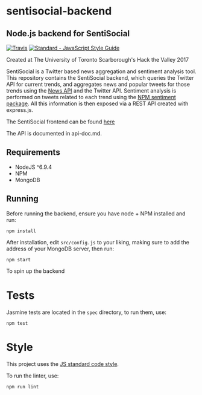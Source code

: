 # sentisocial-backend
## Node.js backend for SentiSocial

[![Travis](https://img.shields.io/travis/SentiSocial/sentisocial-backend.svg)](https://travis-ci.org/SentiSocial/sentisocial-backend)
[![Standard - JavaScript Style Guide](https://img.shields.io/badge/code_style-standard-brightgreen.svg)](http://standardjs.com/)

Created at The University of Toronto Scarborough's Hack the Valley 2017

SentiSocial is a Twitter based news aggregation and sentiment analysis tool.
This repository contains the SentiSocial backend, which queries the Twitter API
for current trends, and aggregates news and popular tweets for those trends
using the [News API](https://newsapi.org/) and the Twitter API. Sentiment
analysis is performed on tweets related to each trend using the [NPM sentiment
package](https://www.npmjs.com/package/sentiment). All this information is then
exposed via a REST API created with express.js.

The SentiSocial frontend can be found [here](github.com/SentiSocial/sentisocial-frontend)

The API is documented in api-doc.md.

## Requirements

* NodeJS ^6.9.4
* NPM
* MongoDB

## Running

Before running the backend, ensure you have node + NPM installed and run:

`npm install`

After installation, edit `src/config.js` to your liking, making sure to add the
address of your MongoDB server, then run:

`npm start`

To spin up the backend

# Tests

Jasmine tests are located in the `spec` directory, to run them, use:

`npm test`

# Style

This project uses the [JS standard code style](http://standardjs.com).

To run the linter, use:

`npm run lint`
